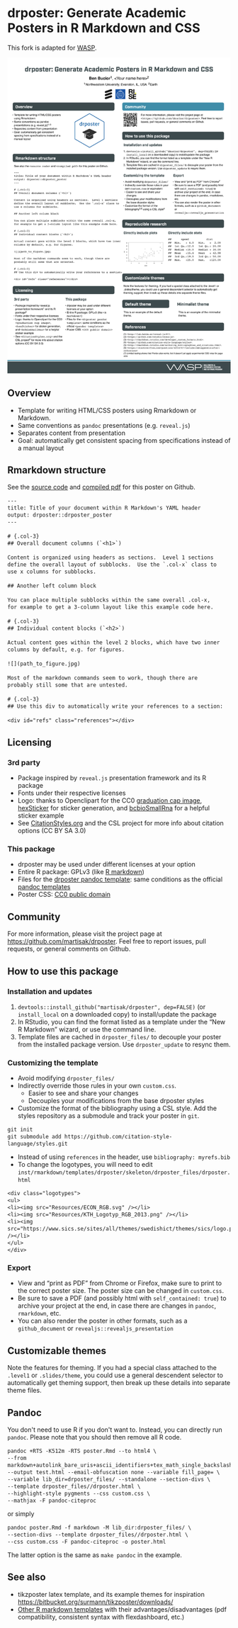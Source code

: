# drposter: Generate Academic Posters in R Markdown and CSS

This fork is adapted for [WASP](http://wasp-sweden.org).

![poster](poster-0.png)

## Overview

* Template for writing HTML/CSS posters using Rmarkdown or Markdown.
* Same conventions as `pandoc` presentations
  (e.g. `reveal.js`)
* Separates content from presentation
* Goal: automatically get consistent spacing from specifications
  instead of a manual layout

## Rmarkdown structure

See the [source
code](https://github.com/martisak/drposter/tree/master/inst/example/poster.Rmd)
and [compiled
pdf](https://github.com/martisak/drposter/tree/master/inst/example/poster.pdf)
for this poster on Github.

~~~
---
title: Title of your document within R Markdown's YAML header
output: drposter::drposter_poster
---

# {.col-3}
## Overall document columns (`<h1>`)

Content is organized using headers as sections.  Level 1 sections
define the overall layout of subblocks.  Use the `.col-x` class to
use x columns for subblocks.

## Another left column block

You can place multiple subblocks within the same overall .col-x,
for example to get a 3-column layout like this example code here.

# {.col-3}
## Individual content blocks (`<h2>`)

Actual content goes within the level 2 blocks, which have two inner
columns by default, e.g. for figures.

![](path_to_figure.jpg)

Most of the markdown commands seem to work, though there are
probably still some that are untested.

# {.col-3}
## Use this div to automatically write your references to a section:

<div id="refs" class="references"></div>
~~~

## Licensing

### 3rd party

* Package inspired by `reveal.js` presentation framework and
  its R package
* Fonts under their respective licenses
* Logo: thanks to Openclipart for the CC0 [graduation cap
  image](https://openclipart.org/detail/244447/minimliast-graduation-hat),
  [hexSticker](https://github.com/GuangchuangYu/hexSticker) for
  sticker generation, and
  [bcbioSmallRna](https://github.com/lpantano/bcbioSmallRna/blob/master/inst/sticker/sticker.R)
  for a helpful sticker example
* See [CitationStyles.org](https://citationstyles.org/) and the CSL
  project for more info about citation options (CC BY SA
  3.0)

### This package

* drposter may be used under different licenses at your option
* Entire R package: GPLv3 (like [R
  markdown](https://github.com/rstudio/rmarkdown))
* Files for the [drposter pandoc
  template](https://github.com/bbucior/drposter/tree/master/inst/rmarkdown/templates/drposter/skeleton/drposter_files):
  same conditions as the official [pandoc
  templates](https://github.com/jgm/pandoc/tree/master/data/templates)
* Poster CSS: [CC0 public
  domain](https://creativecommons.org/publicdomain/zero/1.0/)

## Community

For more information, please visit the
project page at <https://github.com/martisak/drposter>. Feel free to
report issues, pull requests, or general comments on Github.

## How to use this package

### Installation and updates

1.  `devtools::install_github("martisak/drposter", dep=FALSE)` (or
    `install_local` on a downloaded copy) to install/update the package
2.  In RStudio, you can find the format listed as a template under the
    “New R Markdown” wizard, or use the command line.
3.  Template files are cached in `drposter_files/` to decouple your
    poster from the installed package version. Use `drposter_update` to
    resync them.

### Customizing the template

* Avoid modifying `drposter_files/`
* Indirectly override those rules in your own `custom.css`.
    * Easier to see and share your changes
    * Decouples your modifications from the base drposter styles
* Customize the format of the bibliography using a CSL
  style. Add the styles repository as a submodule and track your poster in `git`. 

```
git init
git submodule add https://github.com/citation-style-language/styles.git
```

* Instead of using `references` in the header, use `bibliography: myrefs.bib`
* To change the logotypes, you will need to edit `inst/rmarkdown/templates/drposter/skeleton/drposter_files/drposter.html`

```
<div class="logotypes">
<ul>
<li><img src="Resources/ECON_RGB.svg" /></li>
<li><img src="Resources/KTH_Logotyp_RGB_2013.png" /></li>
<li><img src="https://www.sics.se/sites/all/themes/swedishict/themes/sics/logo.png" /></li>
</ul>
</div>
```

### Export

* View and “print as PDF” from Chrome or Firefox, make sure to print to the correct poster size. The poster size can be changed in `custom.css`.
* Be sure to save a PDF (and possibly html with `self_contained:
  true`) to archive your project at the end, in case there are changes
  in `pandoc`, `rmarkdown`, etc.
* You can also render the poster in other formats, such as a
  `github_document` or `revealjs::revealjs_presentation`

## Customizable themes

Note the features for theming. If you had a special class attached to
the `.level1` or `.slides/theme`, you could use a general descendent
selector to automatically get theming support, then break up these
details into separate theme files.


## Pandoc

You don't need to use R if you don't want to. Instead, you can directly run `pandoc`. Please note that you should then remove all R code.

```
pandoc +RTS -K512m -RTS poster.Rmd --to html4 \
--from markdown+autolink_bare_uris+ascii_identifiers+tex_math_single_backslash+smart\ 
--output test.html --email-obfuscation none --variable fill_page= \
--variable lib_dir=drposter_files/ --standalone --section-divs \
--template drposter_files//drposter.html \
--highlight-style pygments --css custom.css \
--mathjax -F pandoc-citeproc
```

or simply

```
pandoc poster.Rmd -f markdown -M lib_dir:drposter_files/ \
--section-divs --template drposter_files//drposter.html \
--css custom.css -F pandoc-citeproc -o poster.html
```

The latter option is the same as `make pandoc` in the example.

## See also

* tikzposter latex template, and its example themes for inspiration
  <https://bitbucket.org/surmann/tikzposter/downloads/>
* [Other R markdown
  templates](https://gist.github.com/Pakillo/4854e5d760351206084f6be8abe476b2)
  with their advantages/disadvantages (pdf compatibility, consistent
  syntax with flexdashboard, etc.)